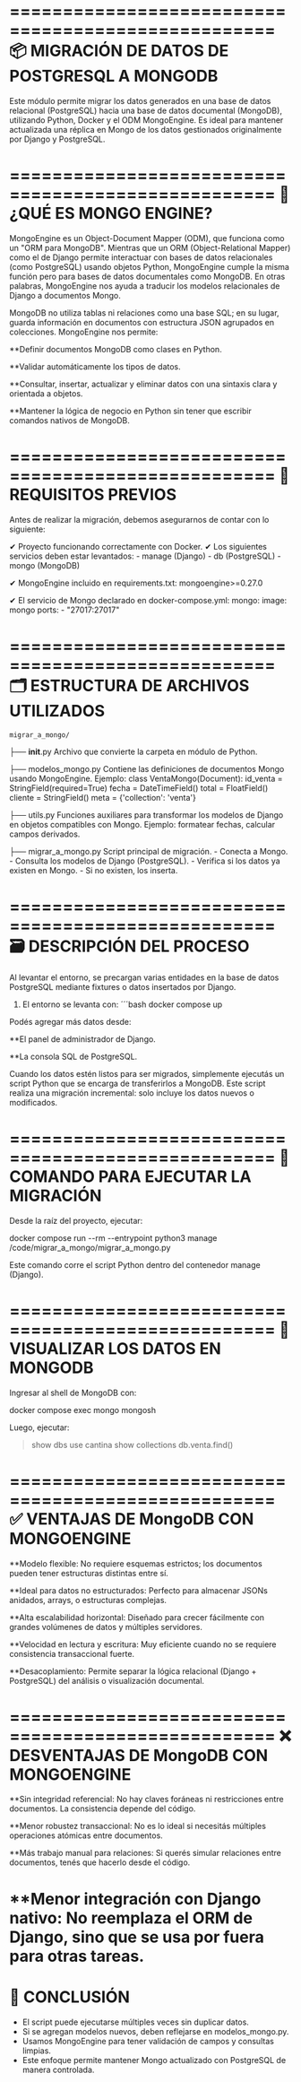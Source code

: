 ===================================================
📦 MIGRACIÓN DE DATOS DE POSTGRESQL A MONGODB
===================================================
Este módulo permite migrar los datos generados en una base de datos relacional (PostgreSQL) hacia una base 
de datos documental (MongoDB), utilizando Python, Docker y el ODM MongoEngine. Es ideal para mantener 
actualizada una réplica en Mongo de los datos gestionados originalmente por Django y PostgreSQL.

===================================================
🧠 ¿QUÉ ES MONGO ENGINE?
===================================================
MongoEngine es un Object-Document Mapper (ODM), que funciona como un "ORM para MongoDB". Mientras que un ORM 
(Object-Relational Mapper) como el de Django permite interactuar con bases de datos relacionales (como PostgreSQL)
usando objetos Python, MongoEngine cumple la misma función pero para bases de datos documentales como MongoDB. En otras 
palabras, MongoEngine nos ayuda a traducir los modelos relacionales de Django a documentos Mongo.

MongoDB no utiliza tablas ni relaciones como una base SQL; en su lugar, guarda información en documentos con estructura 
JSON agrupados en colecciones. MongoEngine nos permite:

**Definir documentos MongoDB como clases en Python.

**Validar automáticamente los tipos de datos.

**Consultar, insertar, actualizar y eliminar datos con una sintaxis clara y orientada a objetos.

**Mantener la lógica de negocio en Python sin tener que escribir comandos nativos de MongoDB.

===================================================
🔧 REQUISITOS PREVIOS
===================================================

Antes de realizar la migración, debemos asegurarnos de contar con lo siguiente:

✔ Proyecto funcionando correctamente con Docker.
✔ Los siguientes servicios deben estar levantados:
    - manage (Django)
    - db (PostgreSQL)
    - mongo (MongoDB)

✔ MongoEngine incluido en requirements.txt:
    mongoengine>=0.27.0

✔ El servicio de Mongo declarado en docker-compose.yml:
    mongo:
      image: mongo
      ports:
        - "27017:27017"


===================================================
 🗂️ ESTRUCTURA DE ARCHIVOS UTILIZADOS
===================================================

    migrar_a_mongo/
├── __init__.py
    Archivo que convierte la carpeta en módulo de Python.

├── modelos_mongo.py
    Contiene las definiciones de documentos Mongo usando MongoEngine.
    Ejemplo:
        class VentaMongo(Document):
            id_venta = StringField(required=True)
            fecha = DateTimeField()
            total = FloatField()
            cliente = StringField()
            meta = {'collection': 'venta'}

├── utils.py
    Funciones auxiliares para transformar los modelos de Django en objetos compatibles con Mongo.
    Ejemplo: formatear fechas, calcular campos derivados.

├── migrar_a_mongo.py
    Script principal de migración.
    - Conecta a Mongo.
    - Consulta los modelos de Django (PostgreSQL).
    - Verifica si los datos ya existen en Mongo.
    - Si no existen, los inserta.

===================================================
 🗃️ DESCRIPCIÓN DEL PROCESO
===================================================
Al levantar el entorno, se precargan varias entidades en la base de datos PostgreSQL mediante fixtures o datos insertados por Django.
1. El entorno se levanta con:
   ´´´bash
    docker compose up

Podés agregar más datos desde:

**El panel de administrador de Django.

**La consola SQL de PostgreSQL.

Cuando los datos estén listos para ser migrados, simplemente ejecutás un script Python que se encarga de transferirlos a MongoDB.
Este script realiza una migración incremental: solo incluye los datos nuevos o modificados.

===================================================
🚀 COMANDO PARA EJECUTAR LA MIGRACIÓN
===================================================

Desde la raíz del proyecto, ejecutar:

docker compose run --rm --entrypoint python3 manage /code/migrar_a_mongo/migrar_a_mongo.py

Este comando corre el script Python dentro del contenedor manage (Django).

===================================================
📄 VISUALIZAR LOS DATOS EN MONGODB
===================================================

Ingresar al shell de MongoDB con:

docker compose exec mongo mongosh

Luego, ejecutar:

> show dbs
> use cantina
> show collections
> db.venta.find()

===================================================
✅ VENTAJAS DE MongoDB CON MONGOENGINE
===================================================
**Modelo flexible: No requiere esquemas estrictos; los documentos pueden tener estructuras distintas entre sí.

**Ideal para datos no estructurados: Perfecto para almacenar JSONs anidados, arrays, o estructuras complejas.

**Alta escalabilidad horizontal: Diseñado para crecer fácilmente con grandes volúmenes de datos y múltiples servidores.

**Velocidad en lectura y escritura: Muy eficiente cuando no se requiere consistencia transaccional fuerte.

**Desacoplamiento: Permite separar la lógica relacional (Django + PostgreSQL) del análisis o visualización documental.

===================================================
❌ DESVENTAJAS DE MongoDB CON MONGOENGINE
===================================================
**Sin integridad referencial: No hay claves foráneas ni restricciones entre documentos. La consistencia depende del código.

**Menor robustez transaccional: No es lo ideal si necesitás múltiples operaciones atómicas entre documentos.

**Más trabajo manual para relaciones: Si querés simular relaciones entre documentos, tenés que hacerlo desde el código.

**Menor integración con Django nativo: No reemplaza el ORM de Django, sino que se usa por fuera para otras tareas.
===================================================
🔄 CONCLUSIÓN
===================================================

- El script puede ejecutarse múltiples veces sin duplicar datos.
- Si se agregan modelos nuevos, deben reflejarse en modelos_mongo.py.
- Usamos MongoEngine para tener validación de campos y consultas limpias.
- Este enfoque permite mantener Mongo actualizado con PostgreSQL de manera controlada.

